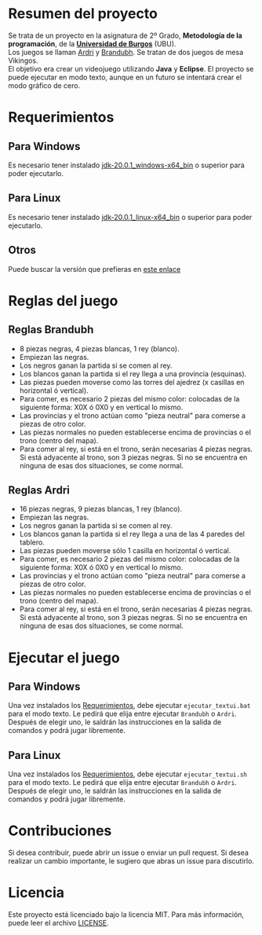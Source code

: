 # Resumen del proyecto

Se trata de un proyecto en la asignatura de 2º Grado, **Metodología de la programación**, de la [**Universidad de Burgos**](https://www.ubu.es/) (UBU).  
Los juegos se llaman [Ardri](https://arcana-artesania.es/producto/ard-ri/) y [Brandubh](https://arcana-artesania.es/producto/brandubh/). Se tratan de dos juegos de mesa Vikingos.  
El objetivo era crear un videojuego utilizando **Java** y **Eclipse**.
El proyecto se puede ejecutar en modo texto, aunque en un futuro se intentará crear el modo gráfico de cero.

# Requerimientos
## Para Windows

Es necesario tener instalado [jdk-20.0.1_windows-x64_bin](https://download.oracle.com/java/20/archive/jdk-20.0.1_windows-x64_bin.exe) o superior para poder ejecutarlo.

## Para Linux

Es necesario tener instalado [jdk-20.0.1_linux-x64_bin](https://download.oracle.com/java/20/archive/jdk-20.0.1_linux-x64_bin.deb) o superior para poder ejecutarlo.

## Otros

Puede buscar la versión que prefieras en [este enlace](https://www.oracle.com/java/technologies/javase/jdk20-archive-downloads.html)

# Reglas del juego
## Reglas Brandubh

- 8 piezas negras, 4 piezas blancas, 1 rey (blanco).
- Empiezan las negras.
- Los negros ganan la partida si se comen al rey.
- Los blancos ganan la partida si el rey llega a una provincia (esquinas).
- Las piezas pueden moverse como las torres del ajedrez (x casillas en horizontal ó vertical).
- Para comer, es necesario 2 piezas del mismo color: colocadas de la siguiente forma: X0X ó 0X0 y en vertical lo mismo.
- Las provincias y el trono actúan como "pieza neutral" para comerse a piezas de otro color.
- Las piezas normales no pueden establecerse encima de provincias o el trono (centro del mapa).
- Para comer al rey, si está en el trono, serán necesarias 4 piezas negras. Si está adyacente al trono, son 3 piezas negras. Si no se encuentra en ninguna de esas dos situaciones, se come normal.

## Reglas Ardri

- 16 piezas negras, 9 piezas blancas, 1 rey (blanco).
- Empiezan las negras.
- Los negros ganan la partida si se comen al rey.
- Los blancos ganan la partida si el rey llega a una de las 4 paredes del tablero.
- Las piezas pueden moverse sólo 1 casilla en horizontal ó vertical.
- Para comer, es necesario 2 piezas del mismo color: colocadas de la siguiente forma: X0X ó 0X0 y en vertical lo mismo.
- Las provincias y el trono actúan como "pieza neutral" para comerse a piezas de otro color.
- Las piezas normales no pueden establecerse encima de provincias o el trono (centro del mapa).
- Para comer al rey, si está en el trono, serán necesarias 4 piezas negras. Si está adyacente al trono, son 3 piezas negras. Si no se encuentra en ninguna de esas dos situaciones, se come normal.

# Ejecutar el juego
## Para Windows

Una vez instalados los [Requerimientos](#requerimientos), debe ejecutar `ejecutar_textui.bat` para el modo texto.
Le pedirá que elija entre ejecutar `Brandubh` o `Ardri`. Después de elegir uno, le saldrán las instrucciones en la salida de comandos y podrá jugar libremente.
## Para Linux
Una vez instalados los [Requerimientos](#requerimientos), debe ejecutar `ejecutar_textui.sh` para el modo texto.
Le pedirá que elija entre ejecutar `Brandubh` o `Ardri`. Después de elegir uno, le saldrán las instrucciones en la salida de comandos y podrá jugar libremente.
# Contribuciones
Si desea contribuir, puede abrir un issue o enviar un pull request. Si desea realizar un cambio importante, le sugiero que abras un issue para discutirlo.
# Licencia
Este proyecto está licenciado bajo la licencia MIT. Para más información, puede leer el archivo [LICENSE](LICENSE).